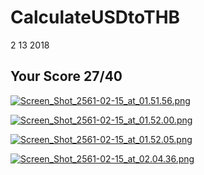 # CalculateUSDtoTHB
2 13 2018

## Your Score 27/40

[![Screen_Shot_2561-02-15_at_01.51.56.png](https://s14.postimg.org/a57njpt0h/Screen_Shot_2561-02-15_at_01.51.56.png)](https://postimg.org/image/yyh7kdc0t/)

[![Screen_Shot_2561-02-15_at_01.52.00.png](https://s14.postimg.org/lubn7q9pd/Screen_Shot_2561-02-15_at_01.52.00.png)](https://postimg.org/image/qsz5m9di5/)

[![Screen_Shot_2561-02-15_at_01.52.05.png](https://s14.postimg.org/j08huba41/Screen_Shot_2561-02-15_at_01.52.05.png)](https://postimg.org/image/giwqn1q7h/)

[![Screen_Shot_2561-02-15_at_02.04.36.png](https://s14.postimg.org/obnef2tmp/Screen_Shot_2561-02-15_at_02.04.36.png)](https://postimg.org/image/taawtlxfh/)
